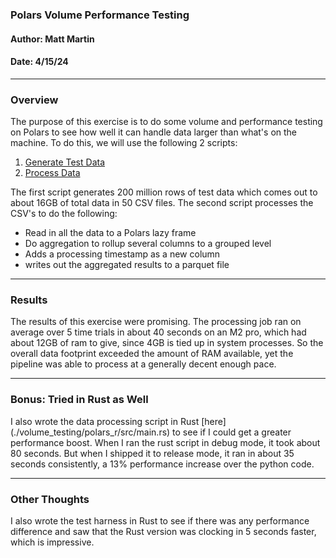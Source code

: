 ### Polars Volume Performance Testing
#### Author: Matt Martin
#### Date: 4/15/24

<hr>
<h3>Overview</h3>
The purpose of this exercise is to do some volume and performance testing on Polars to see how well it can handle data larger than what's on the machine. To do this, we will use the following 2 scripts:

1. [Generate Test Data](./volume_testing/gen_volume_data.py)
2. [Process Data](./volume_testing/process_data.py)

The first script generates 200 million rows of test data which comes out to about 16GB of total data in 50 CSV files. The second script processes the CSV's to do the following:

- Read in all the data to a Polars lazy frame
- Do aggregation to rollup several columns to a grouped level
- Adds a processing timestamp as a new column
- writes out the aggregated results to a parquet file

<hr>
<h3>Results</h3>
The results of this exercise were promising. The processing job ran on average over 5 time trials in about 40 seconds on an M2 pro, which had about 12GB of ram to give, since 4GB is tied up in system processes. So the overall data footprint exceeded the amount of RAM available, yet the pipeline was able to process at a generally decent enough pace.

<hr>
<h3>Bonus: Tried in Rust as Well</h3>
I also wrote the data processing script in Rust [here](./volume_testing/polars_r/src/main.rs) to see if I could get a greater performance boost. When I ran the rust script in debug mode, it took about 80 seconds. But when I shipped it to release mode, it ran in about 35 seconds consistently, a 13% performance increase over the python code. 

<hr>
<h3>Other Thoughts</h3>
I also wrote the test harness in Rust to see if there was any performance difference and saw that the Rust version was clocking in 5 seconds faster, which is impressive.
